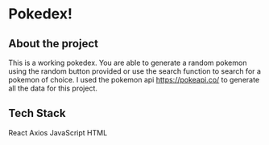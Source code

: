 # Pokedex!

## About the project

This is a working pokedex. You are able to generate a random pokemon using the random button provided or use the search function to search for a pokemon of choice. I used the pokemon api https://pokeapi.co/ to generate all the data for this project.

## Tech Stack

React
Axios
JavaScript
HTML
